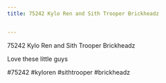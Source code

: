```yaml
---
title: 75242 Kylo Ren and Sith Trooper Brickheadz


---
```


75242 Kylo Ren and Sith Trooper Brickheadz

Love these little guys

#75242 #kyloren #sithtrooper #brickheadz

<!-- Begin Gallery -->
<!-- End Gallery -->


